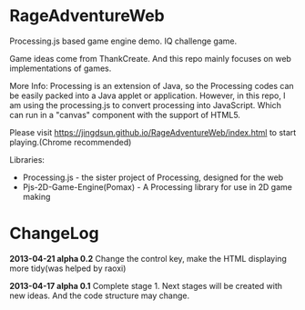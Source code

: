 RageAdventureWeb
================

Processing.js based game engine demo. IQ challenge game.

Game ideas come from ThankCreate. And this repo mainly focuses on web implementations of games.

More Info:
  Processing is an extension of Java, so the Processing codes can be easily packed into a Java applet or application. However, in this repo, I am using the processing.js to convert processing into JavaScript. Which can run in a "canvas" component with the support of HTML5.

Please visit https://jingdsun.github.io/RageAdventureWeb/index.html to start playing.(Chrome recommended)

Libraries:
- Processing.js - the sister project of Processing, designed for the web
- Pjs-2D-Game-Engine(Pomax) - A Processing library for use in 2D game making

ChangeLog
================
**2013-04-21 alpha 0.2**
Change the control key, make the HTML displaying more tidy(was helped by raoxi)

**2013-04-17 alpha 0.1**
Complete stage 1. Next stages will be created with new ideas. And the code structure may change.

